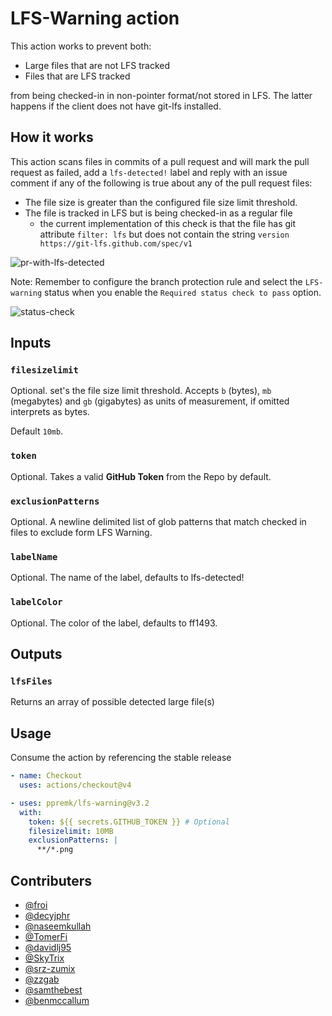 # LFS-Warning action

This action works to prevent both:

- Large files that are not LFS tracked
- Files that are LFS tracked

from being checked-in in non-pointer format/not stored in LFS. The latter happens if the client does not have git-lfs installed.

## How it works

This action scans files in commits of a pull request and will mark the pull request as failed, add a `lfs-detected!` label and reply with an issue comment if any of the following is true about any of the pull request files:

- The file size is greater than the configured file size limit threshold.
- The file is tracked in LFS but is being checked-in as a regular file
  - the current implementation of this check is that the file has git attribute `filter: lfs` but does not contain the string `version https://git-lfs.github.com/spec/v1`

![pr-with-lfs-detected](https://user-images.githubusercontent.com/5770369/77542326-4cc7a400-6ea6-11ea-9d16-aa99be9b3240.png)

Note: Remember to configure the branch protection rule and select the `LFS-warning` status when you enable the `Required status check to pass` option.

![status-check](https://user-images.githubusercontent.com/5770369/77543439-fc514600-6ea7-11ea-8b33-ac9dedd98fd4.png)

## Inputs

### `filesizelimit`

Optional. set's the file size limit threshold. Accepts `b` (bytes), `mb` (megabytes) and `gb` (gigabytes) as units of measurement, if omitted interprets as bytes.

Default `10mb`.

### `token`

Optional. Takes a valid **GitHub Token** from the Repo by default.

### `exclusionPatterns`

Optional. A newline delimited list of glob patterns that match checked in files to exclude form LFS Warning.

### `labelName`

Optional. The name of the label, defaults to lfs-detected!

### `labelColor`

Optional. The color of the label, defaults to ff1493.

## Outputs

### `lfsFiles`

Returns an array of possible detected large file(s)

## Usage

Consume the action by referencing the stable release

```yaml
- name: Checkout
  uses: actions/checkout@v4

- uses: ppremk/lfs-warning@v3.2
  with:
    token: ${{ secrets.GITHUB_TOKEN }} # Optional
    filesizelimit: 10MB
    exclusionPatterns: |
      **/*.png
```

## Contributers

- [@froi](https://github.com/froi)
- [@decyjphr](https://github.com/decyjphr)
- [@naseemkullah](https://github.com/naseemkullah)
- [@TomerFi](https://github.com/TomerFi)
- [@davidlj95](https://github.com/davidlj95) 
- [@SkyTrix](https://github.com/SkyTrix)
- [@srz-zumix](https://github.com/srz-zumix)
- [@zzgab](https://github.com/zzgab)
- [@samthebest](https://github.com/samthebest)
- [@benmccallum](https://github.com/benmccallum)

